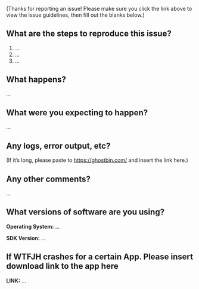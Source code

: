(Thanks for reporting an issue! Please make sure you click the link above to view the issue guidelines, then fill out the blanks below.)

What are the steps to reproduce this issue?
-------------------------------------------
1. …
2. …
3. …

What happens?
-------------
…

What were you expecting to happen?
----------------------------------
…

Any logs, error output, etc?
----------------------------
(If it’s long, please paste to https://ghostbin.com/ and insert the link here.)


Any other comments?
-------------------
…

What versions of software are you using?
----------------------------------------
**Operating System:** …

**SDK Version:** …

If WTFJH crashes for a certain App. Please insert download link to the app here
----------------------------------------
**LINK:** …
